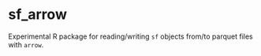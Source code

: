 # sf_arrow
Experimental R package for reading/writing `sf` objects from/to parquet files with `arrow`.

